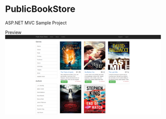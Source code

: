 # PublicBookStore
ASP.NET MVC Sample Project

Preview
![alt tag](https://raw.githubusercontent.com/mecitsem/PublicBookStore/master/PublicBookStore.UI.Web/Content/page_preview.png)
